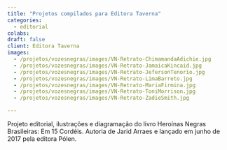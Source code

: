 ```yaml
---
title: "Projetos compilados para Editora Taverna"
categories:
  - editorial
colabs:
draft: false
client: Editora Taverna
images:
  - /projetos/vozesnegras/images/VN-Retrato-ChimamandaAdichie.jpg
  - /projetos/vozesnegras/images/VN-Retrato-JamaicaKincaid.jpg
  - /projetos/vozesnegras/images/VN-Retrato-JefersonTenorio.jpg
  - /projetos/vozesnegras/images/VN-Retrato-LimaBarreto.jpg
  - /projetos/vozesnegras/images/VN-Retrato-MariaFirmina.jpg
  - /projetos/vozesnegras/images/VN-Retrato-ToniMorrison.jpg
  - /projetos/vozesnegras/images/VN-Retrato-ZadieSmith.jpg

---
```


Projeto editorial, ilustrações e diagramação do livro Heroínas Negras Brasileiras: Em 15 Cordéis.
Autoria de Jarid Arraes e lançado em junho de 2017 pela editora Pólen.

